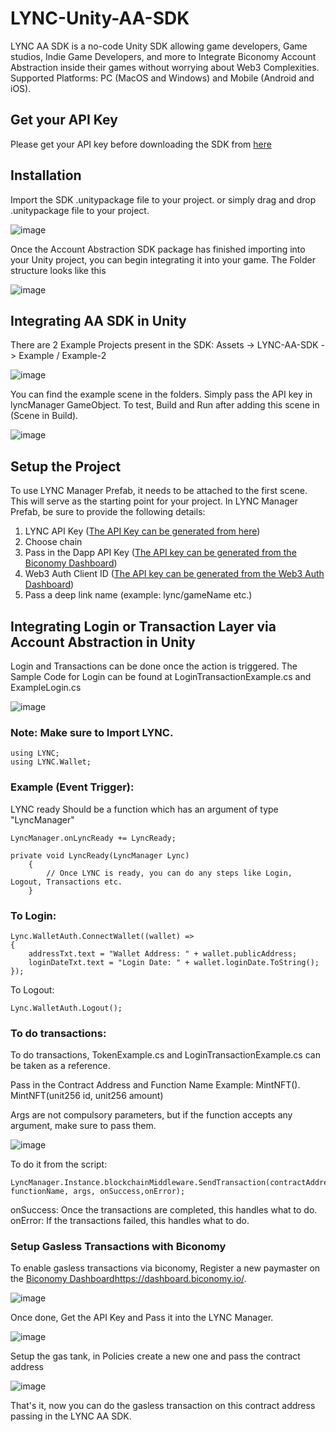 # LYNC-Unity-AA-SDK
LYNC AA SDK is a no-code Unity SDK allowing game developers, Game studios, Indie Game Developers, and more to Integrate Biconomy Account Abstraction inside their games without worrying about Web3 Complexities.
Supported Platforms: PC (MacOS and Windows) and Mobile (Android and iOS).

## Get your API Key
Please get your API key before downloading the SDK from [here](https://www.lync.world/form.html)

## Installation
Import the SDK .unitypackage file to your project. or simply drag and drop .unitypackage file to your project.

![image](https://github.com/LYNC-WORLD/LYNC-Unity-AA/assets/42548654/c54d1e34-6086-4fca-89cc-13169ac75027)

Once the Account Abstraction SDK package has finished importing into your Unity project, you can begin integrating it into your game.
The Folder structure looks like this

![image](https://github.com/LYNC-WORLD/LYNC-Unity-AA/assets/42548654/f1d277ed-aab4-4990-978c-1e79fe231d10)

## Integrating AA SDK in Unity

There are 2 Example Projects present in the SDK:
Assets -> LYNC-AA-SDK -> Example / Example-2

![image](https://github.com/LYNC-WORLD/LYNC-Unity-AA/assets/42548654/7af242b0-38af-4c9b-b468-ac8f60653daa)

You can find the example scene in the folders. Simply pass the API key in lyncManager GameObject.
To test, Build and Run after adding this scene in (Scene in Build).

![image](https://github.com/LYNC-WORLD/LYNC-Unity-AA/assets/42548654/a495606a-2b0c-4121-9b4c-12187236dfb6)

## Setup the Project

To use LYNC Manager Prefab, it needs to be attached to the first scene. This will serve as the starting point for your project.
In LYNC Manager Prefab, be sure to provide the following details:
1. LYNC API Key ([The API Key can be generated from here](https://lync.world/form.html))
2. Choose chain
3. Pass in the Dapp API Key ([The API key can be generated from the Biconomy Dashboard](https://dashboard.biconomy.io/))
4. Web3 Auth Client ID ([The API key can be generated from the Web3 Auth Dashboard](https://dashboard.web3auth.io/login))
5. Pass a deep link name (example: lync/gameName etc.)

## Integrating Login or Transaction Layer via Account Abstraction in Unity

Login and Transactions can be done once the action is triggered.
The Sample Code for Login can be found at LoginTransactionExample.cs and ExampleLogin.cs

![image](https://github.com/LYNC-WORLD/LYNC-Unity-AA/assets/42548654/277b600f-fd3f-48a8-8d14-2b4c954b1f6a)

### Note: Make sure to Import LYNC.

```
using LYNC;
using LYNC.Wallet;
```

### Example (Event Trigger):

LYNC ready Should be a function which has an argument of type "LyncManager"

```
LyncManager.onLyncReady += LyncReady;

private void LyncReady(LyncManager Lync)
    {
        // Once LYNC is ready, you can do any steps like Login, Logout, Transactions etc.
    }
```

### To Login:

```
Lync.WalletAuth.ConnectWallet((wallet) =>
{
    addressTxt.text = "Wallet Address: " + wallet.publicAddress;
    loginDateTxt.text = "Login Date: " + wallet.loginDate.ToString();
});
```

To Logout:

```
Lync.WalletAuth.Logout();
```

### To do transactions:

To do transactions, TokenExample.cs and LoginTransactionExample.cs can be taken as a reference.

Pass in the Contract Address and Function Name Example: MintNFT(). MintNFT(unit256 id, unit256 amount)

Args are not compulsory parameters, but if the function accepts any argument, make sure to pass them.

![image](https://github.com/LYNC-WORLD/LYNC-Unity-AA/assets/42548654/9234feda-eebd-4797-a127-17e50b7fd610)

To do it from the script:

```
LyncManager.Instance.blockchainMiddleware.SendTransaction(contractAddress, functionName, args, onSuccess,onError);
```

onSuccess: Once the transactions are completed, this handles what to do.
onError: If the transactions failed, this handles what to do.

### Setup Gasless Transactions with Biconomy

To enable gasless transactions via biconomy, Register a new paymaster on the [Biconomy Dashboard](https://dashboard.biconomy.io/)https://dashboard.biconomy.io/. 

![image](https://github.com/LYNC-WORLD/LYNC-Unity-AA/assets/42548654/d83043e2-eb1c-4f54-9e49-57bbee6a9f8f)

Once done, Get the API Key and Pass it into the LYNC Manager.

![image](https://github.com/LYNC-WORLD/LYNC-Unity-AA/assets/42548654/070a291c-fe65-4a7b-83e8-210f895184f3)

Setup the gas tank, in Policies create a new one and pass the contract address

![image](https://github.com/LYNC-WORLD/LYNC-Unity-AA/assets/42548654/d1bec52f-9759-4cda-a118-3ae5ca39e08c)

That's it, now you can do the gasless transaction on this contract address passing in the LYNC AA SDK.


